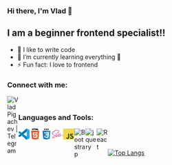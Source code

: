### Hi there, I'm Vlad 👋

## I am a beginner frontend specialist!!

- 💪 I like to write code
- 🌱 I’m currently learning everything 🤣
- ⚡ Fun fact: I love to frontend

### Connect with me:

[<img align="left" alt="VladPigachev | Telegram" width="26px" src="https://cdn.jsdelivr.net/npm/simple-icons@5.20.0/icons/telegram.svg" />][telegram]

<br />

### Languages and Tools:

<img align="left" alt="Visual Studio Code" width="26px" src="https://raw.githubusercontent.com/github/explore/80688e429a7d4ef2fca1e82350fe8e3517d3494d/topics/visual-studio-code/visual-studio-code.png" />
<img align="left" alt="HTML5" width="26px" src="https://raw.githubusercontent.com/github/explore/80688e429a7d4ef2fca1e82350fe8e3517d3494d/topics/html/html.png" />
<img align="left" alt="CSS3" width="26px" src="https://raw.githubusercontent.com/github/explore/80688e429a7d4ef2fca1e82350fe8e3517d3494d/topics/css/css.png" />
<img align="left" alt="Sass" width="26px" src="https://raw.githubusercontent.com/github/explore/80688e429a7d4ef2fca1e82350fe8e3517d3494d/topics/sass/sass.png" />
<img align="left" alt="JavaScript" width="26px" src="https://raw.githubusercontent.com/github/explore/80688e429a7d4ef2fca1e82350fe8e3517d3494d/topics/javascript/javascript.png" />
<img align="left" alt="Bootstrap" width="26px" src="https://icons.veryicon.com/png/o/application/skills-section/bootstrap-2.png" />
<img align="left" alt="jquery" width="26px" src="https://icons.veryicon.com/png/o/application/skills-section/jquery-2.png" />
<img align="left" alt="React" width="26px" src="[https://icons.veryicon.com/png/o/application/skills-section/jquery-2.png](https://cdn0.iconfinder.com/data/icons/logos-brands-in-colors/128/react_color-512.png)" />

[telegram]: https://t.me/vladislav_pvd

<br>
<br>

[![Top Langs](https://github-readme-stats.vercel.app/api/top-langs/?username=anuraghazra&layout=compact)](https://github.com/anuraghazra/github-readme-stats)
